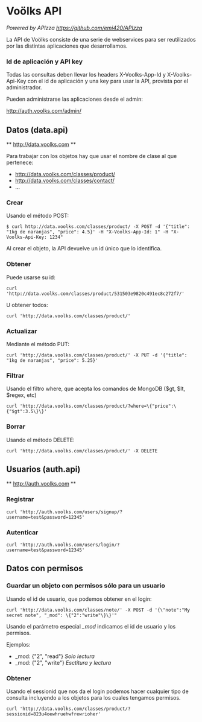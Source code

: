 # Voölks API

 _Powered by APIzza https://github.com/emi420/APIzza_ 

 La API de Voölks consiste de una serie de webservices para ser reutilizados por las distintas aplicaciones que desarrollamos.


### Id de aplicación y API key

Todas las consultas deben llevar los headers X-Voolks-App-Id y X-Voolks-Api-Key con el id de aplicación y una key para usar la API, provista por el administrador.

Pueden administrarse las aplicaciones desde el admin:

http://auth.voolks.com/admin/

## Datos (data.api)

** http://data.voolks.com **

Para trabajar con los objetos hay que usar el nombre de clase al que pertenece:

* http://data.voolks.com/classes/product/
* http://data.voolks.com/classes/contact/
* ...

### Crear

Usando el método POST:

    $ curl http://data.voolks.com/classes/product/ -X POST -d '{"title": "1kg de naranjas", "price": 4.5}' -H "X-Voolks-App-Id: 1" -H "X-Voolks-Api-Key: 1234"

Al crear el objeto, la API devuelve un id único que lo identifica.

### Obtener

Puede usarse su id:

    curl 'http://data.voolks.com/classes/product/531503e9820c491ec8c272f7/'

U obtener todos:

    curl 'http://data.voolks.com/classes/product/' 
      
### Actualizar

Mediante el método PUT:

    curl 'http://data.voolks.com/classes/product/' -X PUT -d '{"title": "1kg de naranjas", "price": 5.25}'

### Filtrar

Usando el filtro where, que acepta los comandos de MongoDB ($gt, $lt, $regex, etc)
	
	curl 'http://data.voolks.com/classes/product/?where=\{"price":\{"$gt":3.5\}\}'

### Borrar

Usando el método DELETE:

    curl 'http://data.voolks.com/classes/product/' -X DELETE 


## Usuarios (auth.api)

** http://auth.voolks.com **
    
### Registrar

	curl 'http://auth.voolks.com/users/signup/?username=test&password=12345'

### Autenticar

	curl 'http://auth.voolks.com/users/login/?username=test&password=12345'


## Datos con permisos

### Guardar un objeto con permisos sólo para un usuario

Usando el id de usuario, que podemos obtener en el login:

	curl 'http://data.voolks.com/classes/note/' -X POST -d '{\"note":"My secret note", "_mod": \{"2":"write"\}\}'" 

Usando el parámetro especial *_mod* indicamos el id de usuario y los permisos.

Ejemplos:

* _mod: {"2", "read"} *Solo lectura*
* _mod: {"2", "write"} *Esctitura y lectura*

### Obtener 

Usando el sessionid que nos da el login podemos hacer cualquier tipo de consulta incluyendo a los objetos para los cuales tengamos permisos.

    curl 'http://data.voolks.com/classes/product/?sessionid=823u4oewhruehwfrewrioher'